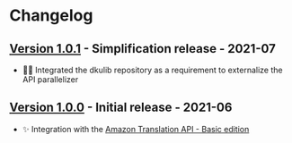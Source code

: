 # Changelog

## [Version 1.0.1](https://github.com/dataiku/dss-plugin-nlp-amazon-translation/releases/tag/v1.0.1) - Simplification release - 2021-07

- 😵‍💫 Integrated the dkulib repository as a requirement to externalize the API parallelizer

## [Version 1.0.0](https://github.com/dataiku/dss-plugin-nlp-amazon-translation/releases/tag/v1.0.0) - Initial release - 2021-06

- ✨ Integration with the [Amazon Translation API - Basic edition](https://aws.amazon.com/translate/)
